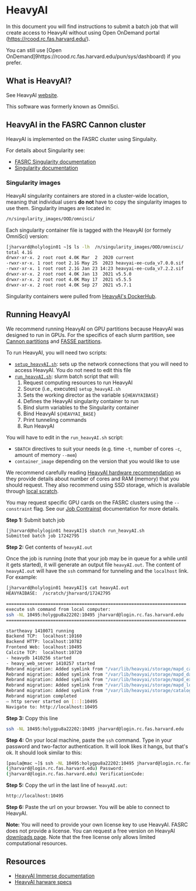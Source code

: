 # HeavyAI

In this document you will find instructions to submit a batch job that will
create access to HeavyAI without using Open OnDemand portal
(https://rcood.rc.fas.harvard.edu/).

You can still use [Open
OnDemand]9https://rcood.rc.fas.harvard.edu/pun/sys/dashboard) if you prefer.

## What is HeavyAI?

See HeavyAI [website](https://www.heavy.ai/product/overview).

This software was formerly known as OmniSci.

## HeavyAI in the FASRC Cannon cluster

HeavyAI is implemented on the FASRC cluster using Singulaity. 

For details about Singularity see:

- [FASRC Singularity documentation](../../Singularity_Containers)
- [Singularity documentation](https://docs.sylabs.io/guides/latest/user-guide/introduction.html)

### Singularity images

HeavyAI singularity containers are stored in a cluster-wide location, meaning
that individual users **do not** have to copy the singularity images to use
them. Singularity images are located in:

```bash
/n/singularity_images/OOD/omnisci/
```

Each singularity container file is tagged with the HeavyAI (or formely OmniSci)
version:

```bash
[jharvard@holylogin01 ~]$ ls -lh  /n/singularity_images/OOD/omnisci/
total 4.1G
drwxr-xr-x. 2 root root 4.0K Mar  2  2020 current
-rwxr-xr-x. 1 root root 2.1G May 25  2023 heavyai-ee-cuda_v7.0.0.sif
-rwxr-xr-x. 1 root root 2.1G Jan 23 14:23 heavyai-ee-cuda_v7.2.2.sif
drwxr-xr-x. 2 root root 4.0K Jan 13  2021 v5.5.0
drwxr-xr-x. 2 root root 4.0K May 17  2021 v5.5.5
drwxr-xr-x. 2 root root 4.0K Sep 27  2021 v5.7.1
```

Singularity containers were pulled from [HeavyAI's
DockerHub](https://hub.docker.com/r/heavyai/heavyai-ee-cuda).

## Running HeavyAI

We recommend running HeavyAI on GPU partitions because HeavyAI was designed to
run in GPUs. For the specifics of each slurm partition, see [Cannon
partitions](https://docs.rc.fas.harvard.edu/kb/running-jobs/#Slurm_partitions)
and [FASSE
partitions](https://docs.rc.fas.harvard.edu/kb/fasse/#SLURM_and_Partitions). 


To run HeavyAI, you will need two scripts:

* [`setup_heavyAI.sh`](setup_heavyAI.sh): sets up the network connections that
    you will need to access HeavyAI. You do not need to edit this file
* [`run_heavyAI.sh`](run_heavyAI.sh): slurm batch script that will:
  1. Request computing resources to run HeavyAI
  2. Source (i.e., executes) `setup_heavyAI.sh`
  3. Sets the working director as the variable `${HEAVYAIBASE}`
  4. Defines the HeavyAI singularity container to run
  5. Bind slurm variables to the Singularity container
  6. Bind HeavyAI `${HEAVYAI_BASE}`
  7. Print tunneling commands
  8. Run HeavyAI

You will have to edit in the `run_heavyAI.sh` script:

* `SBATCH` directives to suit your needs (e.g. time `-t`, number of cores `-c`, 
    amount of memory `--mem`)
* `container_image` depending on the version that you would like to use

We recommend carefully reading [HeavyAI hardware
recommendation](https://docs.heavy.ai/installation-and-configuration/system-requirements/hardware)
as they provide details about number of cores and RAM (memory) that you should
request. They also recommend using SSD storage, which is available through [local
scratch](https://docs.rc.fas.harvard.edu/kb/cluster-storage/#Local_per_node_Shared_Scratch_Storage).

You may request specific GPU cards on the FASRC clusters using the
`--constraint` flag. See our [Job
Contrainst](https://docs.rc.fas.harvard.edu/kb/running-jobs/#Job_Constraints)
documentation for more details. 

**Step 1:** Submit batch job

```bash
[jharvard@holylogin01 heavyAI]$ sbatch run_heavyAI.sh
Submitted batch job 17242795
```

**Step 2:** Get contents of `heavyAI.out`

Once the job is running (note that your job may be in queue for a while until it
gets started), it will generate an output file `heavyAI.out`. The content of
`heavyAI.out` will have the `ssh` command for tunneling and the `localhost`
link. For example:

```bash
[jharvard@holylogin01 heavyAI]$ cat heavyAI.out
HEAVYAIBASE:  /scratch/jharvard/17242795

=====================================================================
execute ssh command from local computer:
ssh -NL 10495:holygpu8a22202:10495 jharvard@login.rc.fas.harvard.edu
=====================================================================

startheavy 1410071 running
Backend TCP:  localhost:10160
Backend HTTP: localhost:10782
Frontend Web: localhost:10495
Calcite TCP:  localhost:10720
- heavydb 1410256 started
- heavy_web_server 1410257 started
Rebrand migration: Added symlink from "/var/lib/heavyai/storage/mapd_catalogs" to "catalogs"
Rebrand migration: Added symlink from "/var/lib/heavyai/storage/mapd_data" to "data"
Rebrand migration: Added symlink from "/var/lib/heavyai/storage/mapd_export" to "export"
Rebrand migration: Added symlink from "/var/lib/heavyai/storage/mapd_log" to "log"
Rebrand migration: Added symlink from "/var/lib/heavyai/storage/catalogs/omnisci_system_catalog" to "system_catalog"
Rebrand migration completed
⇨ http server started on [::]:10495
Navigate to: http://localhost:10495
```

**Step 3:** Copy this line

```bash
ssh -NL 10495:holygpu8a22202:10495 jharvard@login.rc.fas.harvard.edu
```

**Step 4:** On your local machine, paste the `ssh` command. Type in your
password and two-factor authentication. It will look likes it hangs, but that's
ok. It should look similar to this:

```bash
[paula@mac ~]$ ssh -NL 10495:holygpu8a22202:10495 jharvard@login.rc.fas.harvard.edu
(jharvard@login.rc.fas.harvard.edu) Password:
(jharvard@login.rc.fas.harvard.edu) VerificationCode:

```

**Step 5:** Copy the url in the last line of `heavyAI.out`:

```bash
http://localhost:10495
```

**Step 6:** Paste the url on your browser. You will be able to connect to
HeavyAI.

**Note:** You will need to provide your own license key to use HeavyAI. FASRC
does not provide a license. You can request a free version on HeavyAI [downloads
page](https://www.heavy.ai/product/downloads). Note that the free license only
allows limited computational resources.

## Resources

* [HeavyAI Immerse documentation](https://docs.heavy.ai/immerse/introduction-to-immerse)
* [HeavyAI harware
    specs](https://docs.heavy.ai/installation-and-configuration/system-requirements/hardware)


